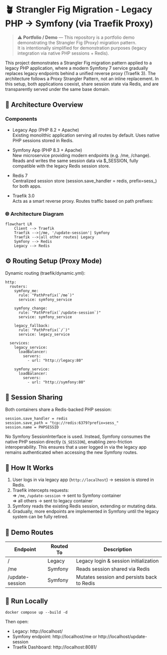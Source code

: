 # 🪴 Strangler Fig Migration - Legacy PHP → Symfony (via Traefik Proxy)

> ⚠️ **Portfolio / Demo** — This repository is a portfolio demo demonstrating the Strangler Fig (Proxy) migration pattern.  
> It is intentionally simplified for demonstration purposes (legacy integration via native PHP sessions + Redis).

This project demonstrates a Strangler Fig migration pattern applied to a legacy PHP application, where a modern Symfony
7 service gradually replaces legacy endpoints behind a unified reverse proxy (Traefik 3).
The architecture follows a Proxy Strangler Pattern, not an inline replacement.
In this setup, both applications coexist, share session state via Redis, and are transparently served under the same
base domain.

## 🧱 Architecture Overview

### Components

- Legacy App (PHP 8.2 + Apache)  
  Existing monolithic application serving all routes by default.
  Uses native PHP sessions stored in Redis.

- Symfony App (PHP 8.3 + Apache)  
  New microservice providing modern endpoints (e.g. /me, /change).
  Reads and writes the same session data via $_SESSION, fully compatible with the legacy Redis session store.

- Redis 7  
  Centralized session store (session.save_handler = redis, prefix=sess_) for both apps.

- Traefik 3.0  
  Acts as a smart reverse proxy.
  Routes traffic based on path prefixes:

### 🌐 Architecture Diagram

```mermaid
flowchart LR
    Client --> Traefik
    Traefik -->|/me, '/update-session'| Symfony
    Traefik -->|all other routes| Legacy
    Symfony --> Redis
    Legacy --> Redis
```

## ⚙️ Routing Setup (Proxy Mode)

Dynamic routing (traefik/dynamic.yml):

```
http:
  routers:
    symfony_me:
      rule: "PathPrefix(`/me`)"
      service: symfony_service

    symfony_change:
      rule: "PathPrefix(`/update-session`)"
      service: symfony_service

    legacy_fallback:
      rule: "PathPrefix(`/`)"
      service: legacy_service

  services:
    legacy_service:
      loadBalancer:
        servers:
          - url: "http://legacy:80"

    symfony_service:
      loadBalancer:
        servers:
          - url: "http://symfony:80"
```

## 🔄 Session Sharing

Both containers share a Redis-backed PHP session:

```
session.save_handler = redis
session.save_path = "tcp://redis:6379?prefix=sess_"
session.name = PHPSESSID
```

No Symfony SessionInterface is used.
Instead, Symfony consumes the native PHP session directly (`$_SESSION`), enabling zero-friction interoperability.
This ensures that a user logged in via the legacy app remains authenticated when accessing the new Symfony routes.

## 🚀 How It Works

1. User logs in via legacy app (`http://localhost`) → session is stored in Redis.
2. Traefik intercepts requests:  
   => `/me`, `/update-session` → sent to Symfony container  
   => all others → sent to legacy container
3. Symfony reads the existing Redis session, extending or mutating data.
4. Gradually, more endpoints are implemented in Symfony until the legacy system can be fully retired.

## 🧪 Demo Routes

| Endpoint        | Routed To | Description                                |
|-----------------|-----------|--------------------------------------------|
| /               | Legacy    | Legacy login & session initialization      |      
| /me             | Symfony   | Reads session shared via Redis             |    
| /update-session | Symfony   | Mutates session and persists back to Redis | 

## 🧰 Run Locally

`docker compose up --build -d`

Then open:

- Legacy: http://localhost/
- Symfony endpoint: http://localhost/me or http://localhost/update-session
- Traefik Dashboard: http://localhost:8081/
